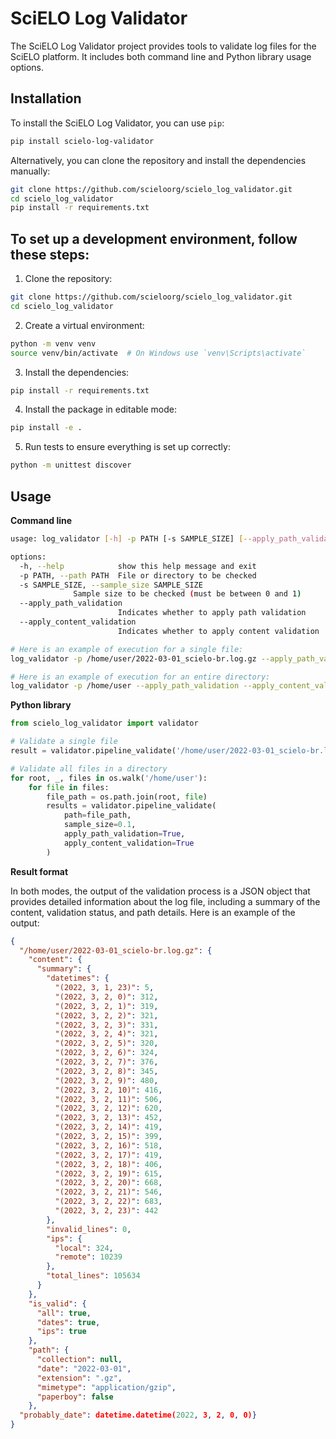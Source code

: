 # SciELO Log Validator

The SciELO Log Validator project provides tools to validate log files for the SciELO platform. It includes both command line and Python library usage options.


## Installation

To install the SciELO Log Validator, you can use `pip`:

```bash
pip install scielo-log-validator
```

Alternatively, you can clone the repository and install the dependencies manually:

```bash
git clone https://github.com/scieloorg/scielo_log_validator.git
cd scielo_log_validator
pip install -r requirements.txt
```

## To set up a development environment, follow these steps:

1. Clone the repository:
```bash
git clone https://github.com/scieloorg/scielo_log_validator.git
cd scielo_log_validator
  ```

2. Create a virtual environment:
```bash
python -m venv venv
source venv/bin/activate  # On Windows use `venv\Scripts\activate`
```

3. Install the dependencies:
```bash
pip install -r requirements.txt
```

4. Install the package in editable mode:
```bash
pip install -e .
```

5. Run tests to ensure everything is set up correctly:
```bash
python -m unittest discover
```


## Usage

__Command line__

```bash
usage: log_validator [-h] -p PATH [-s SAMPLE_SIZE] [--apply_path_validation] [--apply_content_validation]

options:
  -h, --help            show this help message and exit
  -p PATH, --path PATH  File or directory to be checked
  -s SAMPLE_SIZE, --sample_size SAMPLE_SIZE
              Sample size to be checked (must be between 0 and 1)
  --apply_path_validation
                        Indicates whether to apply path validation
  --apply_content_validation
                        Indicates whether to apply content validation

# Here is an example of execution for a single file:
log_validator -p /home/user/2022-03-01_scielo-br.log.gz --apply_path_validation --apply_content_validation

# Here is an example of execution for an entire directory:
log_validator -p /home/user --apply_path_validation --apply_content_validation
```

__Python library__

```python
from scielo_log_validator import validator

# Validate a single file
result = validator.pipeline_validate('/home/user/2022-03-01_scielo-br.log.gz', sample_size=0.25, apply_path_validation=True, apply_content_validation=True)

# Validate all files in a directory
for root, _, files in os.walk('/home/user'):
    for file in files:
        file_path = os.path.join(root, file)
        results = validator.pipeline_validate(
            path=file_path, 
            sample_size=0.1,
            apply_path_validation=True,
            apply_content_validation=True
        )
```

__Result format__

In both modes, the output of the validation process is a JSON object that provides detailed information about the log file, including a summary of the content, validation status, and path details. Here is an example of the output:

```json
{
  "/home/user/2022-03-01_scielo-br.log.gz": {
    "content": {
      "summary": {
        "datetimes": {
          "(2022, 3, 1, 23)": 5,
          "(2022, 3, 2, 0)": 312,
          "(2022, 3, 2, 1)": 319,
          "(2022, 3, 2, 2)": 321,
          "(2022, 3, 2, 3)": 331,
          "(2022, 3, 2, 4)": 321,
          "(2022, 3, 2, 5)": 320,
          "(2022, 3, 2, 6)": 324,
          "(2022, 3, 2, 7)": 376,
          "(2022, 3, 2, 8)": 345,
          "(2022, 3, 2, 9)": 480,
          "(2022, 3, 2, 10)": 416,
          "(2022, 3, 2, 11)": 506,
          "(2022, 3, 2, 12)": 620,
          "(2022, 3, 2, 13)": 452,
          "(2022, 3, 2, 14)": 419,
          "(2022, 3, 2, 15)": 399,
          "(2022, 3, 2, 16)": 518,
          "(2022, 3, 2, 17)": 419,
          "(2022, 3, 2, 18)": 406,
          "(2022, 3, 2, 19)": 615,
          "(2022, 3, 2, 20)": 668,
          "(2022, 3, 2, 21)": 546,
          "(2022, 3, 2, 22)": 683,
          "(2022, 3, 2, 23)": 442
        },
        "invalid_lines": 0,
        "ips": {
          "local": 324,
          "remote": 10239
        },
        "total_lines": 105634
      }
    },
    "is_valid": {
      "all": true,
      "dates": true,
      "ips": true
    },
    "path": {
      "collection": null,
      "date": "2022-03-01",
      "extension": ".gz",
      "mimetype": "application/gzip",
      "paperboy": false
    },
  "probably_date": datetime.datetime(2022, 3, 2, 0, 0)}
}
```